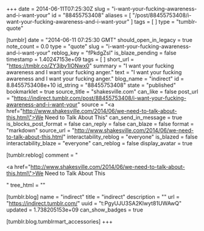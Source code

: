+++
date = 2014-06-11T07:25:30Z
slug = "i-want-your-fucking-awareness-and-i-want-your"
id = "88455753408"
aliases = [ "/post/88455753408/i-want-your-fucking-awareness-and-i-want-your" ]
tags = [ ]
type = "tumblr-quote"

[tumblr]
date = "2014-06-11 07:25:30 GMT"
should_open_in_legacy = true
note_count = 0.0
type = "quote"
slug = "i-want-your-fucking-awareness-and-i-want-your"
reblog_key = "fPkdgZsl"
is_blaze_pending = false
timestamp = 1.40247153e+09
tags = [ ]
short_url = "https://tmblr.co/ZY3jby1IONwx0"
summary = "I want your fucking awareness and I want your fucking anger."
text = "I want your fucking awareness and I want your fucking anger."
blog_name = "indirect"
id = 8.8455753408e+10
id_string = "88455753408"
state = "published"
bookmarklet = true
source_title = "shakesville.com"
can_like = false
post_url = "https://indirect.tumblr.com/post/88455753408/i-want-your-fucking-awareness-and-i-want-your"
source = "<a href=\"http://www.shakesville.com/2014/06/we-need-to-talk-about-this.html\">We Need to Talk About This</a>"
can_send_in_message = true
is_blocks_post_format = false
can_reply = false
can_blaze = false
format = "markdown"
source_url = "http://www.shakesville.com/2014/06/we-need-to-talk-about-this.html"
interactability_reblog = "everyone"
is_blazed = false
interactability_blaze = "everyone"
can_reblog = false
display_avatar = true

[tumblr.reblog]
comment = "<p><a href=\"http://www.shakesville.com/2014/06/we-need-to-talk-about-this.html\">We Need to Talk About This</a></p>"
tree_html = ""

[tumblr.blog]
name = "indirect"
title = "indirect"
description = ""
url = "https://indirect.tumblr.com/"
uuid = "t:PgyUJU3SA2Klwyt81UWAwQ"
updated = 1.738205153e+09
can_show_badges = true

[tumblr.blog.tumblrmart_accessories]
+++

